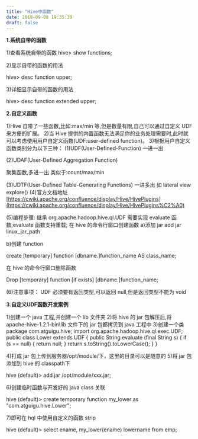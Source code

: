 ```yaml
---
title: "Hive中函数"
date: 2018-09-08 19:35:39
draft: false
---
```

**1.系统自带的函数**

1)查看系统自带的函数
hive> show functions;

2)显示自带的函数的用法

hive> desc function upper;

3)详细显示自带的函数的用法

hive> desc function extended upper;

**2.自定义函数**

1)Hive 自带了一些函数,比如:max/min 等,但是数量有限,自己可以通过自定义 UDF来方便的扩展。
2)当 Hive 提供的内置函数无法满足你的业务处理需要时,此时就可以考虑使用用户自定义函数(UDF:user-defined function)。
3)根据用户自定义函数类别分为以下三种：
(1)UDF(User-Defined-Function)
一进一出

(2)UDAF(User-Defined Aggregation Function)

聚集函数,多进一出
类似于:count/max/min

(3)UDTF(User-Defined Table-Generating Functions)
一进多出
如 lateral view explore()
(4)官方文档地址
[https://cwiki.apache.org/confluence/display/Hive/HivePlugins](https://cwiki.apache.org/confluence/display/Hive/HivePlugins%C2%A0)

(5)编程步骤:
继承 org.apache.hadoop.hive.ql.UDF
需要实现 evaluate 函数;evaluate 函数支持重载;
在 hive 的命令行窗口创建函数
a)添加 jar
add jar linux_jar_path

b)创建 function

create [temporary] function [dbname.]function_name AS class_name;

在 hive 的命令行窗口删除函数

Drop [temporary] function [if exists] [dbname.]function_name;

(6)注意事项：
UDF 必须要有返回类型,可以返回 null,但是返回类型不能为 void

**3.自定义UDF函数开发案例**

1)创建一个 java 工程,并创建一个 lib 文件夹
2)将 hive 的 jar 包解压后,将 apache-hive-1.2.1-bin\lib 文件下的 jar 包都拷贝到 java 工程中
3)创建一个类
package com.atguigu.hive; import org.apache.hadoop.hive.ql.exec.UDF; public class Lower extends UDF { public String evaluate (final String s) { if (s == null) { return null; } return s.toString().toLowerCase(); } }

4)打成 jar 包上传到服务器/opt/module/下，这里的目录可以是随意的
5)将 jar 包添加到 hive 的 classpath下

hive (default)> add jar /opt/module/xxx.jar;

6)创建临时函数与开发好的 java class 关联

hive (default)> create temporary function my_lower as "com.atguigu.hive.Lower";

7)即可在 hql 中使用自定义的函数 strip

hive (default)> select ename, my_lower(ename) lowername from emp;